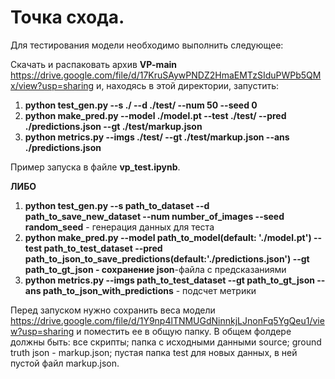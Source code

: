 # Точка схода.

Для тестирования модели необходимо выполнить следующее:

Скачать и распаковать архив **VP-main** https://drive.google.com/file/d/17KruSAywPNDZ2HmaEMTzSIduPWPb5QMx/view?usp=sharing и, находясь в этой директории, запустить:
1) **python test_gen.py --s ./ --d ./test/ --num 50 --seed 0**
2) **python make_pred.py --model ./model.pt --test ./test/ --pred ./predictions.json --gt ./test/markup.json**
3) **python metrics.py --imgs ./test/ --gt ./test/markup.json --ans ./predictions.json**

Пример запуска в файле **vp_test.ipynb**.

**ЛИБО**

1) **python test_gen.py --s path_to_dataset --d path_to_save_new_dataset --num number_of_images --seed random_seed** - генерация данных для теста
2) **python make_pred.py --model path_to_model(default: './model.pt') --test path_to_test_dataset --pred path_to_json_to_save_predictions(default:'./predictions.json') --gt path_to_gt_json - сохранение json**-файла с предсказаниями
3) **python metrics.py --imgs path_to_test_dataset --gt path_to_gt_json --ans path_to_json_with_predictions** - подсчет метрики

Перед запуском нужно сохранить веса модели https://drive.google.com/file/d/1Y9np4lTNMUGdNinnkjLJnonFq5YgQeu1/view?usp=sharing и поместить ее в общую папку. В общем фолдере должны быть: все скрипты; папка с исходными данными source; ground truth json - markup.json; пустая папка test для новых данных, в ней пустой файл markup.json.





